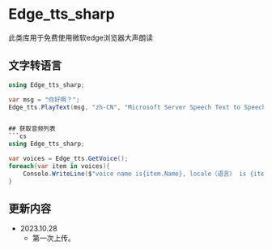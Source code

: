 # Edge_tts_sharp 
此类库用于免费使用微软edge浏览器大声朗读

## 文字转语言
```cs
using Edge_tts_sharp;

var msg = "你好啊？";
Edge_tts.PlayText(msg, "zh-CN", "Microsoft Server Speech Text to Speech Voice (zh-CN, XiaoxiaoNeural)", "webm-24khz-16bit-mono-opus");


## 获取音频列表
```cs
using Edge_tts_sharp;

var voices = Edge_tts.GetVoice();
foreach(var item in voices){
    Console.WriteLine($"voice name is{item.Name}, locale（语言） is {item.Locale}, SuggestedCodec(音频类型) is {item.SuggestedCodec}");
}
```

## 更新内容

- 2023.10.28
    - 第一次上传。